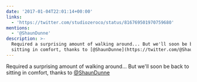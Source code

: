 ```yaml
---
date: '2017-01-04T22:01:14+00:00'
links:
  - 'https://twitter.com/studiozeroco/status/816769501970759680'
mentions:
  - '@ShaunDunne'
description: >-
  Required a surprising amount of walking around... But we'll soon be back to
  sitting in comfort, thanks to [@ShaunDunne](https://twitter.com/@ShaunDunne)
---
```

Required a surprising amount of walking around... But we'll soon be back to sitting in comfort, thanks to [@ShaunDunne](https://twitter.com/@ShaunDunne) 
